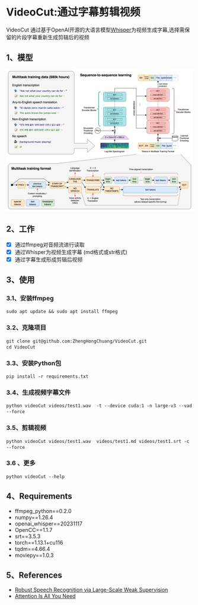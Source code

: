 # VideoCut:通过字幕剪辑视频
VideoCut 通过基于OpenAI开源的大语言模型[Whisper](git@github.com:openai/whisper.git)为视频生成字幕,选择需保留的片段字幕重新生成剪辑后的视频
## 1、模型
![模型](imgs/image.png)

## 

## 2、工作

- [x] 通过ffmpeg对音频流进行读取
- [x] 通过Whisper为视频生成字幕 (md格式或str格式)
- [x] 通过字幕生成形成剪辑后视频

## 3、使用

### 3.1、安装ffmpeg
```
sudo apt update && sudo apt install ffmpeg
```
### 3.2、克隆项目
```
git clone git@github.com:ZhengHongChuang/VideoCut.git
cd VideoCut
```
### 3.3、安装Python包

```
pip install -r requirements.txt
```
### 3.4、生成视频字幕文件

```
python videoCut videos/test1.wav  -t --device cuda:1 -n large-v3 --vad --force
```
### 3.5、剪辑视频
```
python videoCut videos/test1.wav  videos/test1.md videos/test1.srt -c  --force
```
### 3.6 、更多

```
python videoCut --help
```


## 4、Requirements

* ffmpeg_python==0.2.0
* numpy==1.26.4
* openai_whisper==20231117
* OpenCC==1.1.7
* srt==3.5.3
* torch==1.13.1+cu116
* tqdm==4.66.4
* moviepy==1.0.3

## 5、References
* [Robust Speech Recognition via Large-Scale Weak Supervision](https://arxiv.org/abs/2212.04356)
* [Attention Is All You Need](https://arxiv.org/abs/1706.03762v7)

